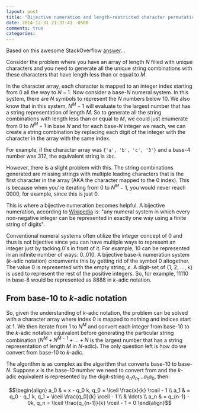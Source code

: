 ```yaml
---
layout: post
title: "Bijective numeration and length-restricted character permutations"
date: 2014-12-31 21:37:41 -0500
comments: true
categories: 
---
```


Based on this awesome StackOverflow [answer](http://stackoverflow.com/a/15625853)...

Consider the problem where you have an array of length $N$ filled with unique characters and you need to generate all the unique string combinations with these characters that have length less than or equal to $M$.

In the character array, each character is mapped to an integer index starting from 0 all the way to $N - 1$. Now consider a base-$N$ numeral system. In this system, there are $N$ symbols to represent the $N$ numbers below 10. We also know that in this system, $N^M - 1$ will evaluate to the largest number that has a string representation of length $M$. So to generate all the string combinations with length less than or equal to $M$, we could just enumerate from 0 to $N^M - 1$ in base $N$ and for each base-$N$ integer we reach, we can create a string combination by replacing each digit of the integer with the character in the array with the same index.

For example, if the character array was `{'a', 'b', 'c', '3'}` and a base-4 number was 312, the equivalent string is `3bc`.

However, there is a slight problem with this. The string combinations generated are missing strings with multiple leading characters that is the first character in the array (AKA the character mapped to the 0 index). This is because when you're iterating from 0 to $N^M - 1$, you would never reach $0000$, for example, since this is just 0.

This is where a bijective numeration becomes helpful. A bijective numeration, according to [Wikipedia](http://en.wikipedia.org/wiki/Bijective_numeration) is: "any numeral system in which every non-negative integer can be represented in exactly one way using a finite string of digits".

Conventional numeral systems often utilize the integer concept of 0 and thus is not bijective since you can have multiple ways to represent an integer just by tacking 0's in front of it. For example, 10 can be represented in an infinite number of ways: 0..010. A bijective base-k numeration system ($k$-adic notation) circumvents this by getting rid of the symbol 0 altogether. The value 0 is represented with the empty string, $\varepsilon$. A digit-set of {1, 2, ..., k} is used to represent the rest of the positive integers. So, for example, 11110 in base-8 would be represented as 8888 in $k$-adic notation.

## From base-10 to $k$-adic notation

So, given the understanding of $k$-adic notation, the problem can be solved with a character array where index 0 is mapped to nothing and indices start at 1. We then iterate from 1 to $N^M$ and convert each integer from base-10 to the $k$-adic notation equivalent before generating the particular string combination ($N^M + N^{M - 1} + \ldots + N$ is the largest number that has a string representation of length $M$ in $N$-adic). The only question left is how do we convert from base-10 to $k$-adic.

The algorithm is as complex as the algorithm that converts base-10 to base-$N$. Suppose $x$ is the base-10 number we need to convert from and the $k$-adic equivalent is represented by the digit-string $a_n a_{n_1} \ldots a_1 a_0$, then:

$$\begin{align}
a_0 & = x - q_0 k, q_0 = \lceil \frac{x}{k} \rceil - 1 \\
a_1 & = q_0 - q_1 k, q_1 = \lceil \frac{q_0}{k} \rceil - 1 \\
& \ldots \\
a_n & = q_{n-1} - 0k, q_n = \lceil \frac{q_{n-1}}{k} \rceil - 1 = 0
\end{align}$$
